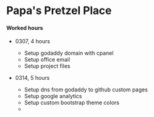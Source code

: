 # Papa's Pretzel Place

#### Worked hours
* 0307, 4 hours
	* Setup godaddy domain with cpanel
	* Setup office email
	* Setup project files

* 0314, 5 hours
	* Setup dns from godaddy to github custom pages
	* Setup google analytics
	* Setup custom bootstrap theme colors
	* 
